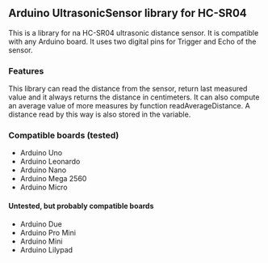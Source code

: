 ## Arduino UltrasonicSensor library for HC-SR04
This is a library for na HC-SR04 ultrasonic distance sensor. It is compatible with any Arduino board. It uses two digital pins for Trigger and Echo of the sensor.
### Features
This library can read the distance from the sensor, return last measured value and it always returns the distance in centimeters. It can also compute an average value of more measures by function readAverageDistance. A distance read by this way is also stored in the variable.
### Compatible boards (tested)
 - Arduino Uno
 - Arduino Leonardo
 - Arduino Nano
 - Arduino Mega 2560
 - Arduino Micro
#### Untested, but probably compatible boards
 - Arduino Due
 - Arduino Pro Mini
 - Arduino Mini
 - Arduino Lilypad
